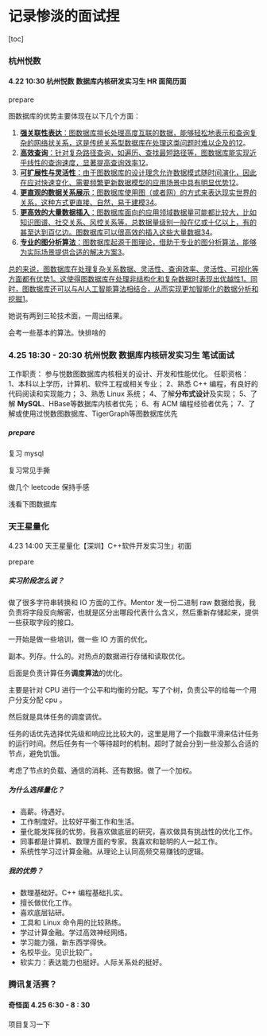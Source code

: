 # 记录惨淡的面试捏



[toc]

### 杭州悦数

#### 4.22 10:30 杭州悦数 数据库内核研发实习生 HR 面简历面

prepare

图数据库的优势主要体现在以下几个方面：

1. [**强关联性表达**：图数据库擅长处理高度互联的数据，能够轻松地表示和查询复杂的网络状关系，这是传统关系型数据库在处理这类问题时难以企及的](https://www.nebula-graph.com.cn/posts/graph-database-vs-relational-database)[1](https://www.nebula-graph.com.cn/posts/graph-database-vs-relational-database)[2](https://blog.csdn.net/su2231595742/article/details/135971961)。
2. [**高效查询**：针对复杂路径查询，如遍历、查找最短路径等，图数据库能实现近乎线性的查询速度，显著提高查询效率](https://www.nebula-graph.com.cn/posts/graph-database-vs-relational-database)[1](https://www.nebula-graph.com.cn/posts/graph-database-vs-relational-database)[2](https://blog.csdn.net/su2231595742/article/details/135971961)。
3. [**可扩展性与灵活性**：由于图数据库的设计理念允许数据模式随时间演化，因此在应对快速变化、需要频繁更新数据模型的应用场景中具有明显优势](https://www.nebula-graph.com.cn/posts/graph-database-vs-relational-database)[1](https://www.nebula-graph.com.cn/posts/graph-database-vs-relational-database)[2](https://blog.csdn.net/su2231595742/article/details/135971961)。
4. [**更直观的数据关系展示**：图数据库使用图（或者网）的方式来表达现实世界的关系，这种方式更直接、自然，易于建模](https://www.zhihu.com/question/23153266)[3](https://www.zhihu.com/question/23153266)[4](https://zhuanlan.zhihu.com/p/112689382)。
5. [**更高效的大量数据插入**：图数据库面向的应用领域数据量可能都比较大，比如知识图谱、社交关系、风控关系等，总数据量级别一般在亿或十亿以上，有的甚至达到百亿边。图数据库可以很高效的插入这些大量数据](https://www.zhihu.com/question/23153266)[3](https://www.zhihu.com/question/23153266)[4](https://zhuanlan.zhihu.com/p/112689382)。
6. [**专业的图分析算法**：图数据库起源于图理论，借助于专业的图分析算法，能够为实际场景提供合适的解决方案](https://www.zhihu.com/question/23153266)[3](https://www.zhihu.com/question/23153266)。

[总的来说，图数据库在处理复杂关系数据、灵活性、查询效率、灵活性、可视化等方面都有优势](https://www.nebula-graph.com.cn/posts/graph-database-vs-relational-database)[1](https://www.nebula-graph.com.cn/posts/graph-database-vs-relational-database)[。这使得图数据库在处理非结构化和复杂数据时表现出优越性](https://www.nebula-graph.com.cn/posts/graph-database-vs-relational-database)[1](https://www.nebula-graph.com.cn/posts/graph-database-vs-relational-database)[。同时，图数据库还可以与AI人工智能算法相结合，从而实现更加智能化的数据分析和挖掘](https://www.nebula-graph.com.cn/posts/graph-database-vs-relational-database)[1](https://www.nebula-graph.com.cn/posts/graph-database-vs-relational-database)。



她说有两到三轮技术面，一周出结果。

会考一些基本的算法。快排啥的



### 4.25 18:30 - 20:30 杭州悦数 数据库内核研发实习生 笔试面试

工作职责：
参与悦数图数据库内核相关的设计、开发和性能优化。
任职资格：
1、本科以上学历，计算机、软件工程或相关专业；
2、熟悉 C++ 编程，有良好的代码阅读和实现能力；
3、熟悉 Linux 系统；
4、了解**分布式设计**及实现；
5、了解 **MySQL**、HBase等数据库内核者优先；
6、有 ACM 编程经验者优先；
7、了解或使用过悦数图数据库、TigerGraph等图数据库优先

##### prepare

复习 mysql 

复习常见手撕

做几个 leetcode 保持手感

浅看下图数据库





### 天王星量化

4.23 14:00 天王星量化【深圳】C++软件开发实习生」初面

prepare

##### 实习阶段怎么说？

做了很多字符串转换和 IO 方面的工作。Mentor 发一份二进制 raw 数据给我，我负责将字段反向解密，也就是区分出哪段代表什么含义，然后重新存储起来，提供一些获取字段的接口。

一开始是做一些培训，做一些 IO 方面的优化。

副本。列存。什么的。对热点的数据进行存储和读取优化。

后面是负责计算任务**调度算法**的优化。

主要是针对 CPU 进行一个公平和均衡的分配。写了个树，负责公平的给每一个用户分支分配 cpu 。

然后就是具体任务的调度调优。

任务的话优先选择优先级和响应比比较大的，这里是用了一个指数平滑来估计任务的运行时间。然后任务有一个等待超时的机制。超时了就会分到一些没那么合适的节点，避免饥饿。

考虑了节点的负载、通信的消耗、还有数据。做了一个加权。

##### 为什么选择量化？

* 高薪。待遇好。
* 工作制度好。比较好平衡工作和生活。
* 量化能发挥我的优势。我喜欢做底层的研究，喜欢做具有挑战性的优化工作。
* 同事都是计算机、数理方面的专家。我喜欢和聪明的人一起工作。
* 系统性学习过计算金融。从理论上认同高频交易赚钱的逻辑。

##### 我的优势？

* 数理基础好。C++ 编程基础扎实。
* 擅长做优化工作。
* 喜欢底层钻研。
* 工具和 Linux 命令用的比较熟练。
* 学过计算金融。学过高效神经网络。
* 学习能力强，新东西学得快。
* 名校毕业。见识比较广。
* 软实力：表达能力也挺好。人际关系处的挺好。





### 腾讯复活赛？

#### 奇怪面 4.25 6:30 - 8 : 30

项目复习一下
